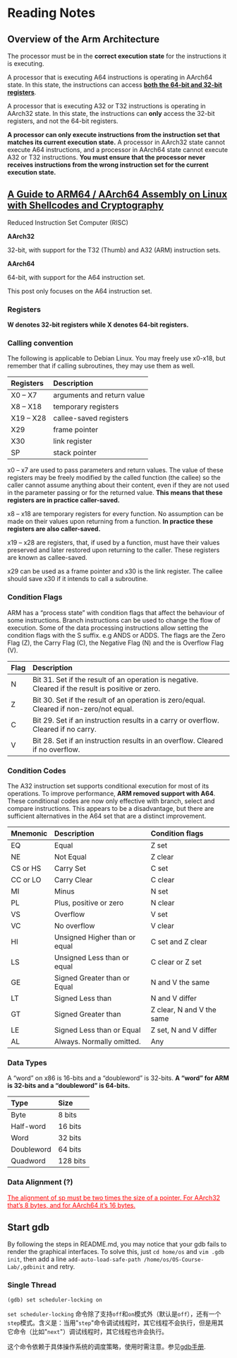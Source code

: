 # Reading Notes



## Overview of the Arm Architecture

The processor must be in the **correct execution state** for the instructions it is executing.

A processor that is executing A64 instructions is operating in AArch64 state. In this state, the instructions can access **<u>both the 64-bit and 32-bit registers</u>**.

A processor that is executing A32 or T32 instructions is operating in AArch32 state. In this state, the instructions can **only** access the 32-bit registers, and not the 64-bit registers.

**A processor can only execute instructions from the instruction set that matches its current execution state.** A processor in AArch32 state cannot execute A64 instructions, and a processor in AArch64 state cannot execute A32 or T32 instructions. **You must ensure that the processor never receives instructions from the wrong instruction set for the current execution state.**

##  [A Guide to ARM64 / AArch64 Assembly on Linux with Shellcodes and Cryptography](https://modexp.wordpress.com/2018/10/30/arm64-assembly/) 

Reduced Instruction Set Computer (RISC)

**AArch32**

32-bit, with support for the T32 (Thumb) and A32 (ARM) instruction sets.

**AArch64**

64-bit, with support for the A64 instruction set.

This post only focuses on the A64 instruction set.

### Registers

**W denotes 32-bit registers while X denotes 64-bit registers.**

### Calling convention

The following is applicable to Debian Linux. You may freely use x0-x18, but remember that if calling subroutines, they may use them as well.

| Registers | Description                |
| :-------- | :------------------------- |
| X0 – X7   | arguments and return value |
| X8 – X18  | temporary registers        |
| X19 – X28 | callee-saved registers     |
| X29       | frame pointer              |
| X30       | link register              |
| SP        | stack pointer              |

x0 – x7 are used to pass parameters and return values. The value of these registers may be freely modified by the called function (the callee) so the caller cannot assume anything about their content, even if they are not used in the parameter passing or for the returned value. **This means that these registers are in practice caller-saved.**

x8 – x18 are temporary registers for every function. No assumption can be made on their values upon returning from a function. **In practice these registers are also caller-saved.**

x19 – x28 are registers, that, if used by a function, must have their values preserved and later restored upon returning to the caller. These registers are known as callee-saved.

x29 can be used as a frame pointer and x30 is the link register. The callee should save x30 if it intends to call a subroutine.

### Condition Flags

ARM has a “process state” with condition flags that affect the behaviour of some instructions. Branch instructions can be used to change the flow of execution. Some of the data processing instructions allow setting the condition flags with the S suffix. e.g ANDS or ADDS. The flags are the Zero Flag (Z), the Carry Flag (C), the Negative Flag (N) and the is Overflow Flag (V).

| Flag | Description                                                  |
| :--- | :----------------------------------------------------------- |
| N    | Bit 31. Set if the result of an operation is negative. Cleared if the result is positive or zero. |
| Z    | Bit 30. Set if the result of an operation is zero/equal. Cleared if non-zero/not equal. |
| C    | Bit 29. Set if an instruction results in a carry or overflow. Cleared if no carry. |
| V    | Bit 28. Set if an instruction results in an overflow. Cleared if no overflow. |

### Condition Codes

The A32 instruction set supports conditional execution for most of its operations. To improve performance, **ARM removed support with A64**. These conditional codes are now only effective with branch, select and compare instructions. This appears to be a disadvantage, but there are sufficient alternatives in the A64 set that are a distinct improvement.

| Mnemonic | Description                   | Condition flags           |
| :------- | :---------------------------- | :------------------------ |
| EQ       | Equal                         | Z set                     |
| NE       | Not Equal                     | Z clear                   |
| CS or HS | Carry Set                     | C set                     |
| CC or LO | Carry Clear                   | C clear                   |
| MI       | Minus                         | N set                     |
| PL       | Plus, positive or zero        | N clear                   |
| VS       | Overflow                      | V set                     |
| VC       | No overflow                   | V clear                   |
| HI       | Unsigned Higher than or equal | C set and Z clear         |
| LS       | Unsigned Less than or equal   | C clear or Z set          |
| GE       | Signed Greater than or Equal  | N and V the same          |
| LT       | Signed Less than              | N and V differ            |
| GT       | Signed Greater than           | Z clear, N and V the same |
| LE       | Signed Less than or Equal     | Z set, N and V differ     |
| AL       | Always. Normally omitted.     | Any                       |

### Data Types

A “word” on x86 is 16-bits and a “doubleword” is 32-bits. **A “word” for ARM is 32-bits and a “doubleword” is 64-bits.**

| Type       | Size     |
| :--------- | :------- |
| Byte       | 8 bits   |
| Half-word  | 16 bits  |
| Word       | 32 bits  |
| Doubleword | 64 bits  |
| Quadword   | 128 bits |

### Data Alignment (?)

<div style="color: red"><u>The alignment of sp must be two times the size of a pointer. For AArch32 that’s 8 bytes, and for AArch64 it’s 16 bytes.</u></div>



## Start gdb

By following the steps in README.md, you may notice that your gdb fails to render the graphical interfaces. To solve this, just `cd home/os` and `vim .gdb init`, then add a line `add-auto-load-safe-path /home/os/OS-Course-Lab/,gdbinit` and retry.



### Single Thread

```assembly
(gdb) set scheduler-locking on
```

`set scheduler-locking` 命令除了支持`off`和`on`模式外（默认是`off`），还有一个`step`模式。含义是：当用"`step`"命令调试线程时，其它线程不会执行，但是用其它命令（比如"`next`"）调试线程时，其它线程也许会执行。

这个命令依赖于具体操作系统的调度策略，使用时需注意。参见[gdb手册](https://sourceware.org/gdb/onlinedocs/gdb/All_002dStop-Mode.html#All_002dStop-Mode).



